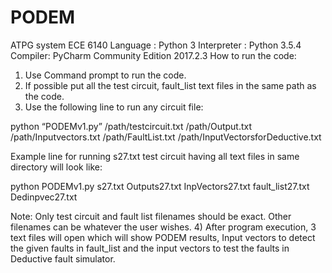 # PODEM
ATPG system
ECE 6140
Language : Python 3
Interpreter : Python 3.5.4
Compiler: PyCharm Community Edition 2017.2.3
How to run the code:

1)	Use Command prompt to run the code.
2)	If possible put all the test circuit, fault_list text files in the same path as the code.
3)	Use the following line to run any circuit file:

python “PODEMv1.py” /path/testcircuit.txt /path/Output.txt /path/Inputvectors.txt /path/FaultList.txt /path/InputVectorsforDeductive.txt

Example line for running s27.txt test circuit having all text files in same directory will look like:

python PODEMv1.py s27.txt Outputs27.txt InpVectors27.txt fault_list27.txt Dedinpvec27.txt

Note: Only test circuit and fault list filenames should be exact. Other filenames can be whatever the user wishes.
4)	After program execution, 3 text files will open which will show PODEM results, Input vectors to detect the given faults in fault_list and the input vectors to test the faults in Deductive fault simulator.
